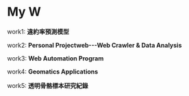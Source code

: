 # My W

work1:  **違約率預測模型**

work2:  **Personal Projectweb---Web Crawler & Data Analysis**

work3:  **Web Automation Program**

work4: **Geomatics Applications**

work5:  **透明骨骼標本研究紀錄**

